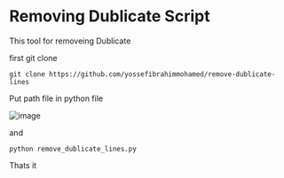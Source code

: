 # Removing Dublicate Script

This tool for removeing Dublicate

first git clone

```
git clone https://github.com/yossefibrahimmohamed/remove-dublicate-lines
```

Put path file in python file

![image](https://github.com/user-attachments/assets/1f12a11c-5af6-411d-8047-6a5040b1993c)

and 
```
python remove_dublicate_lines.py
```

Thats it

